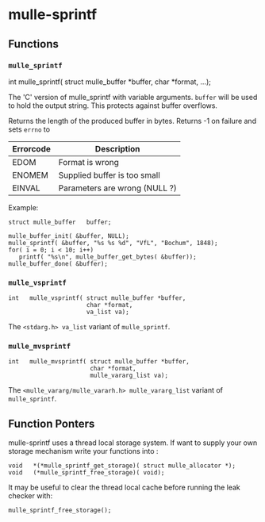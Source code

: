 # mulle-sprintf

## Functions

### `mulle_sprintf`

int   mulle_sprintf( struct mulle_buffer *buffer,
                     char *format,
                     ...);

The 'C' version of mulle_sprintf with variable arguments.  `buffer` will be used
to hold the output string. This protects against buffer overflows.

Returns the length of the produced buffer in bytes.
Returns -1 on failure and sets `errno` to

Errorcode  | Description
-----------|----------------------
EDOM       | Format is wrong
ENOMEM     | Supplied buffer is too small
EINVAL     | Parameters are wrong (NULL ?)


Example:

```
struct mulle_buffer   buffer;

mulle_buffer_init( &buffer, NULL);
mulle_sprintf( &buffer, "%s %s %d", "VfL", "Bochum", 1848);
for( i = 0; i < 10; i++)
   printf( "%s\n", mulle_buffer_get_bytes( &buffer));
mulle_buffer_done( &buffer);
```


### `mulle_vsprintf`

```
int   mulle_vsprintf( struct mulle_buffer *buffer,
                      char *format,
                      va_list va);
```

The `<stdarg.h> va_list`  variant of `mulle_sprintf`.


### `mulle_mvsprintf`

```
int   mulle_mvsprintf( struct mulle_buffer *buffer,
                       char *format,
                       mulle_vararg_list va);
```

The `<mulle_vararg/mulle_vararh.h> mulle_vararg_list` variant of `mulle_sprintf`.


## Function Ponters


mulle-sprintf uses a thread local storage system. If want to supply your own
storage mechanism write your functions into :


```
void   *(*mulle_sprintf_get_storage)( struct mulle_allocator *);
void   (*mulle_sprintf_free_storage)( void);
```

It may be useful to clear the thread local cache before running the leak
checker with:

```
mulle_sprintf_free_storage();
```
